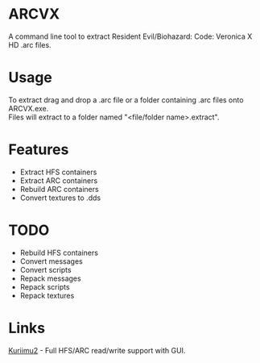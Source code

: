 ﻿# ARCVX

A command line tool to extract Resident Evil/Biohazard: Code: Veronica X HD .arc files.

# Usage

To extract drag and drop a .arc file or a folder containing .arc files onto ARCVX.exe.<br>
Files will extract to a folder named "\<file/folder name\>.extract".

# Features

- Extract HFS containers
- Extract ARC containers
- Rebuild ARC containers
- Convert textures to .dds

# TODO

- Rebuild HFS containers
- Convert messages
- Convert scripts
- Repack messages
- Repack scripts
- Repack textures

# Links

[Kuriimu2](https://github.com/FanTranslatorsInternational/Kuriimu2) - Full HFS/ARC read/write support with GUI.